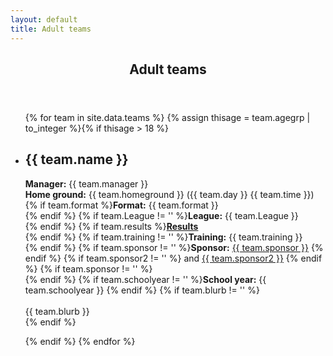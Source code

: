 ```yaml
---
layout: default
title: Adult teams
---
```


<article id="main">
    <header class="special container">
        <span class="icon fa-futbol-o"></span>
        <h2>Adult teams</h2>
    </header>
    <section class="wrapper style4 container">
        <ul class="posts">
          {% for team in site.data.teams %}
	  {% assign thisage = team.agegrp | to_integer %}{% if thisage > 18 %}
            <li class="wrapper style1">
              <h2>{{ team.name }}</h2>
<p><strong>Manager:</strong> {{ team.manager }} <br />
<strong>Home ground:</strong> {{ team.homeground }} ({{ team.day }} {{ team.time }}) <br />
{% if team.format %}<strong>Format:</strong> {{ team.format }} <br /> {% endif %}
{% if team.League != '' %}<strong>League:</strong> {{ team.League }} <br /> {% endif %}
{% if team.results %}<a href="{{ team.results }}"><strong>Results</strong></a><br /> {% endif %}
{% if team.training != '' %}<strong>Training:</strong> {{ team.training }} <br /> {% endif %}
{% if team.sponsor != '' %}<strong>Sponsor:</strong> <a href="{{ team.sponsorURL }}">{{ team.sponsor }}</a> {% endif %}
{% if team.sponsor2 != '' %} and <a href="{{ team.sponsorURL2 }}">{{ team.sponsor2 }}</a> {% endif %}
{% if team.sponsor != '' %}<br /> {% endif %}
{% if team.schoolyear != '' %}<strong>School year:</strong> {{ team.schoolyear }} {% endif %}
{% if team.blurb != '' %}<br /><br /> {{ team.blurb }} <br /> {% endif %}
</p>
            </li>
	  {% endif %}
          {% endfor %}
        </ul>
    </section>
</article>

